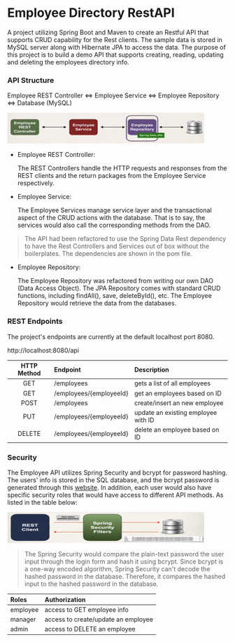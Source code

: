 # Employee Directory RestAPI

A project utilizing Spring Boot and Maven to create an Restful API that supports CRUD capability for the Rest clients.
The sample data is stored in MySQL server along with Hibernate JPA to access the data. The purpose of this project is to
build a demo API that supports creating, reading, updating and deleting the employees directory info.

### API Structure
Employee REST Controller <=> Employee Service <=> Employee Repository <=> Database (MySQL)

<img src="src/main/resources/static/images/Revised_API_FlowChart.png"  width="450" height="70">

- Employee REST Controller:

  The REST Controllers handle the HTTP requests and responses from the REST clients and the return packages from the
Employee Service respectively.

- Employee Service:

  The Employee Services manage service layer and the transactional aspect of the CRUD actions with the database. That is to say, the services
would also call the corresponding methods from the DAO.

> The API had been refactored to use the Spring Data Rest dependency to have the Rest Controllers and Services out of box
> without the boilerplates. The dependencies are shown in the pom file.

- Employee Repository:

  The Employee Repository was refactored from writing our own DAO (Data Access Object). The JPA Repository comes with 
standard CRUD functions, including findAll(), save, deleteById(), etc. The Employee Repository would retrieve the data 
from the databases.

### REST Endpoints

The project's endpoints are currently at the default localhost port 8080.

http://localhost:8080/api

| HTTP Method | Endpoint                | Description                         |
|:-----------:|:------------------------|:------------------------------------|
|     GET     | /employees              | gets a list of all employees        |
|     GET     | /employees/{employeeId} | get an employees based on ID        |
|    POST     | /employees              | create/insert an new employee       |
|     PUT     | /employees/{employeeId} | update an existing employee with ID |
|   DELETE    | /employees/{employeeId} | delete an employee based on ID      |

### Security

The Employee API utilizes Spring Security and bcrypt for password hashing. The users' info is stored in the SQL database,
and the bcrypt password is generated through this [website](https://www.bcryptcalculator.com/encode). In addition, each
user would also have specific security roles that would have access to different API methods. As listed in the table below:

<img src="src/main/resources/static/images/Spring_Security_FlowChart.png"  width="450" height="70">

> The Spring Security would compare the plain-text password the user input through the login form and hash it using bcrypt.
> Since bcrypt is a one-way encoded algorithm, Spring Security can't decode the hashed password in the database. Therefore,
> it compares the hashed input to the hashed password in the database.

| Roles    | Authorization                       |
|:---------|:------------------------------------|
| employee | access to GET employee info         |
| manager  | access to create/update an employee |
| admin    | access to DELETE an employee        |






  

